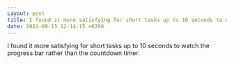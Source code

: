 ```yaml
---
Layout: post
title: I found it more satisfying for short tasks up to 10 seconds to watch the progress bar rather than th...
date: 2022-09-13 12:14:15 +0700
---
```

I found it more satisfying for short tasks up to 10 seconds to watch the progress bar rather than the countdown timer.